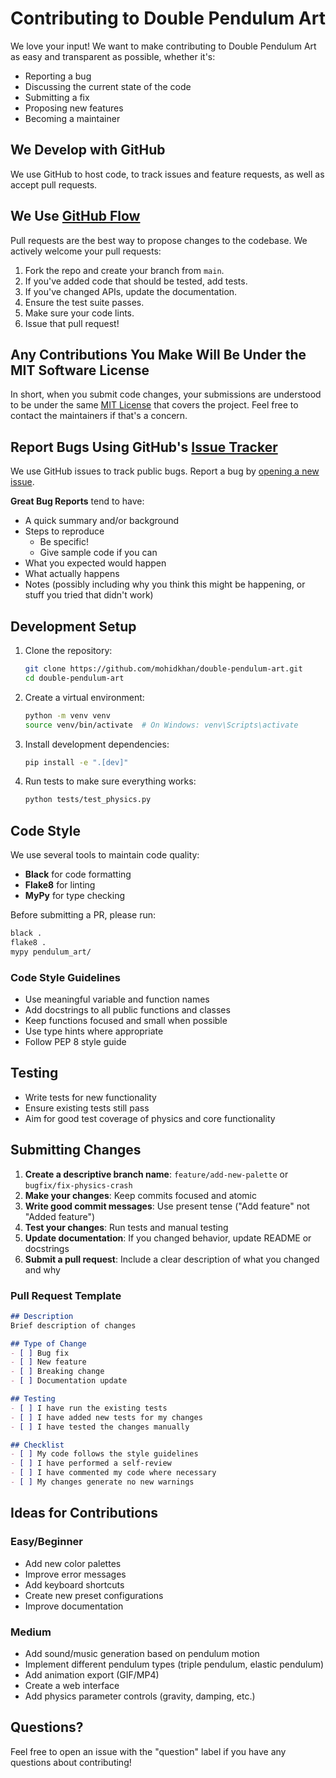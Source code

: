 # Contributing to Double Pendulum Art

We love your input! We want to make contributing to Double Pendulum Art as easy and transparent as possible, whether it's:

- Reporting a bug
- Discussing the current state of the code
- Submitting a fix
- Proposing new features
- Becoming a maintainer

## We Develop with GitHub

We use GitHub to host code, to track issues and feature requests, as well as accept pull requests.

## We Use [GitHub Flow](https://guides.github.com/introduction/flow/index.html)

Pull requests are the best way to propose changes to the codebase. We actively welcome your pull requests:

1. Fork the repo and create your branch from `main`.
2. If you've added code that should be tested, add tests.
3. If you've changed APIs, update the documentation.
4. Ensure the test suite passes.
5. Make sure your code lints.
6. Issue that pull request!

## Any Contributions You Make Will Be Under the MIT Software License

In short, when you submit code changes, your submissions are understood to be under the same [MIT License](http://choosealicense.com/licenses/mit/) that covers the project. Feel free to contact the maintainers if that's a concern.

## Report Bugs Using GitHub's [Issue Tracker](https://github.com/mohidkhan/double-pendulum-art/issues)

We use GitHub issues to track public bugs. Report a bug by [opening a new issue](https://github.com/mohidkhan/double-pendulum-art/issues/new).

**Great Bug Reports** tend to have:

- A quick summary and/or background
- Steps to reproduce
  - Be specific!
  - Give sample code if you can
- What you expected would happen
- What actually happens
- Notes (possibly including why you think this might be happening, or stuff you tried that didn't work)

## Development Setup

1. Clone the repository:
   ```bash
   git clone https://github.com/mohidkhan/double-pendulum-art.git
   cd double-pendulum-art
   ```

2. Create a virtual environment:
   ```bash
   python -m venv venv
   source venv/bin/activate  # On Windows: venv\Scripts\activate
   ```

3. Install development dependencies:
   ```bash
   pip install -e ".[dev]"
   ```

4. Run tests to make sure everything works:
   ```bash
   python tests/test_physics.py
   ```

## Code Style

We use several tools to maintain code quality:

- **Black** for code formatting
- **Flake8** for linting
- **MyPy** for type checking

Before submitting a PR, please run:

```bash
black .
flake8 .
mypy pendulum_art/
```

### Code Style Guidelines

- Use meaningful variable and function names
- Add docstrings to all public functions and classes
- Keep functions focused and small when possible
- Use type hints where appropriate
- Follow PEP 8 style guide

## Testing

- Write tests for new functionality
- Ensure existing tests still pass
- Aim for good test coverage of physics and core functionality

## Submitting Changes

1. **Create a descriptive branch name**: `feature/add-new-palette` or `bugfix/fix-physics-crash`
2. **Make your changes**: Keep commits focused and atomic
3. **Write good commit messages**: Use present tense ("Add feature" not "Added feature")
4. **Test your changes**: Run tests and manual testing
5. **Update documentation**: If you changed behavior, update README or docstrings
6. **Submit a pull request**: Include a clear description of what you changed and why

### Pull Request Template

```markdown
## Description
Brief description of changes

## Type of Change
- [ ] Bug fix
- [ ] New feature
- [ ] Breaking change
- [ ] Documentation update

## Testing
- [ ] I have run the existing tests
- [ ] I have added new tests for my changes
- [ ] I have tested the changes manually

## Checklist
- [ ] My code follows the style guidelines
- [ ] I have performed a self-review
- [ ] I have commented my code where necessary
- [ ] My changes generate no new warnings
```

## Ideas for Contributions

### Easy/Beginner
- Add new color palettes
- Improve error messages
- Add keyboard shortcuts
- Create new preset configurations
- Improve documentation

### Medium
- Add sound/music generation based on pendulum motion
- Implement different pendulum types (triple pendulum, elastic pendulum)
- Add animation export (GIF/MP4)
- Create a web interface
- Add physics parameter controls (gravity, damping, etc.)


## Questions?

Feel free to open an issue with the "question" label if you have any questions about contributing!

